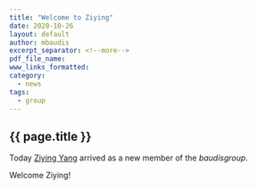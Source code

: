 ```yaml
---
title: "Welcome to Ziying"
date: 2020-10-26
layout: default
author: mbaudis
excerpt_separator: <!--more-->
pdf_file_name:
www_links_formatted:
category:
  - news
tags:
  - group
---
```


## {{ page.title }}

Today [Ziying Yang](/group/Ziying_Yang/) arrived as a new member of the _baudisgroup_. 

Welcome Ziying!

<!--more-->
